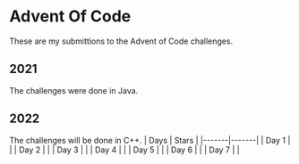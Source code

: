# Advent Of Code
These are my submittions to the Advent of Code challenges.
## 2021
The challenges were done in Java.
## 2022
The challenges will be done in C++.
| Days  | Stars |
|-------|-------|
| Day 1 |       |
| Day 2 |       |
| Day 3 |       |
| Day 4 |       |
| Day 5 |       |
| Day 6 |       |
| Day 7 |       |
